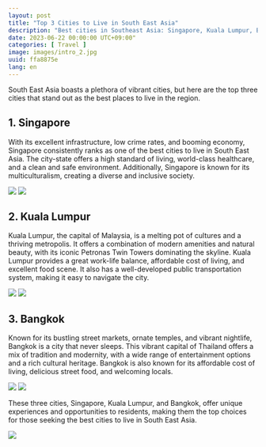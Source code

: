```yaml
---
layout: post
title: "Top 3 Cities to Live in South East Asia"
description: "Best cities in Southeast Asia: Singapore, Kuala Lumpur, Bangkok. Vibrant, high living standards, diverse cultures. Top choices for expats. #SEAsiaCities #Singapore #KualaLumpur #Bangkok #ExpatLife"
date: 2023-06-22 00:00:00 UTC+09:00"
categories: [ Travel ]
image: images/intro_2.jpg
uuid: ffa8875e
lang: en
---
```


South East Asia boasts a plethora of vibrant cities, but here are the top three cities that stand out as the best places to live in the region.

<!-- ![](images/intro_2.jpg) -->


## 1. Singapore
With its excellent infrastructure, low crime rates, and booming economy, Singapore consistently ranks as one of the best cities to live in South East Asia. The city-state offers a high standard of living, world-class healthcare, and a clean and safe environment. Additionally, Singapore is known for its multiculturalism, creating a diverse and inclusive society.

![](images/main1_1.jpg)
![](images/main1_5.jpg)


## 2. Kuala Lumpur
Kuala Lumpur, the capital of Malaysia, is a melting pot of cultures and a thriving metropolis. It offers a combination of modern amenities and natural beauty, with its iconic Petronas Twin Towers dominating the skyline. Kuala Lumpur provides a great work-life balance, affordable cost of living, and excellent food scene. It also has a well-developed public transportation system, making it easy to navigate the city.

![](images/main2_1.jpg)
![](images/main2_3.jpg)


## 3. Bangkok
Known for its bustling street markets, ornate temples, and vibrant nightlife, Bangkok is a city that never sleeps. This vibrant capital of Thailand offers a mix of tradition and modernity, with a wide range of entertainment options and a rich cultural heritage. Bangkok is also known for its affordable cost of living, delicious street food, and welcoming locals.

![](images/main3_1.jpg)
![](images/main3_3.jpg)




These three cities, Singapore, Kuala Lumpur, and Bangkok, offer unique experiences and opportunities to residents, making them the top choices for those seeking the best cities to live in South East Asia.

![](images/intro_4.jpg)